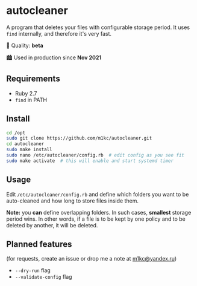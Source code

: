 # autocleaner

A program that deletes your files with configurable storage period.
It uses `find` internally, and therefore it's very fast.

:wrench: Quality: **beta** 
 
:cityscape: Used in production since **Nov 2021**

## Requirements

* Ruby 2.7
* `find` in PATH

## Install

```sh
cd /opt
sudo git clone https://github.com/m1kc/autocleaner.git
cd autocleaner
sudo make install
sudo nano /etc/autocleaner/config.rb  # edit config as you see fit
sudo make activate  # this will enable and start systemd timer
```

## Usage

Edit `/etc/autocleaner/config.rb` and define which folders you want to
be auto-cleaned and how long to store files inside them.

**Note:** you **can** define overlapping folders. In such cases, **smallest**
storage period wins. In other words, if a file is to be kept by one policy
and to be deleted by another, it will be deleted.

## Planned features

(for requests, create an issue or drop me a note at m1kc@yandex.ru)

* `--dry-run` flag
* `--validate-config` flag
